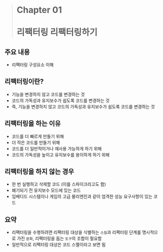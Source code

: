 > # Chapter 01 <br><br> **리팩터링 리팩터링하기**

## 주요 내용

- 리팩터링 구성요소 이해

## 리팩터링이란?

- 기능을 변경하지 않고 코드를 변경하는 것
- 코드의 가독성과 유지보수가 쉽도록 코드를 변경하는 것
- 즉, 기능을 변경하지 않고 코드의 가독성과 유지보수가 쉽도록 코드를 변경하는 것

## 리팩터링을 하는 이유

- 코드를 더 빠르게 만들기 위해
- 더 작은 코드를 만들기 위해
- 코드를 더 일반적이거나 재사용 가능하게 하기 위해
- 코드의 가독성을 높이고 유지보수를 용이하게 하기 위해

## 리팩터링을 하지 않는 경우

- 한 번 실행하고 삭제할 코드 (이를 스파이크라고도 함)
- 폐기되기 전 유지보수 모드에 있는 코드
- 임베디드 시스템이나 게임의 고급 물리엔진과 같이 엄격한 성능 요구사항이 있는 코드

## 요약

- 리팩터링을 수행하려면 리팩터링 대상을 식별하는 `스킬`과 리팩터링 단계를 명시적으로 가진 `문화`, 리팩터링을 돕는 `도구`의 조합이 필요함
- 일반적으로 리팩터링 대상은 코드 스멜이라고 보면 됨